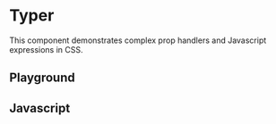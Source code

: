 # Typer

This component demonstrates complex prop handlers and Javascript expressions in CSS.

<script src="/components/typer.js" type="module"></script>

## Playground

<element-story tag="ardi-typer">
<script type="application/json">
  {
    "base": {
      "type": "text"
    },
    "words": {
      "type": "text"
    },
    "speed": {
      "type": "number"
    },
    "pause": {
      "type": "number"
    },
    "cursor": {
      "type": "boolean"
    }
  }
</script>
<ardi-typer base="Ardi was built to:" pause="5000" speed="150" words="provide great DX without tooling, work with every framework, break free from frameworks, create portable components that work anywhere" cursor="true"></ardi-typer>
</element-story>

## Javascript

[](../components/typer.js ':include')
